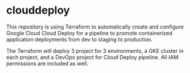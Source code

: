 # clouddeploy
This repository is using Terraform to automatically create and configure Google Cloud Cloud Deploy for a pipeline to promote containerized application deployments from dev to staging to production. 

The Terraform will deploy 3 project for 3 environments, a GKE cluster in each project, and a DevOps project for Cloud Deploy pipeline. All IAM permissions are included as well. 
